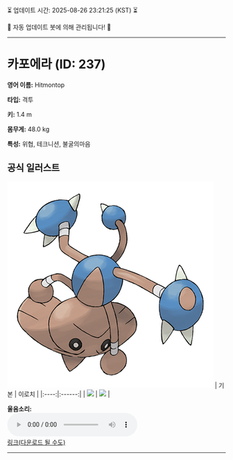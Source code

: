
⏳ 업데이트 시간: 2025-08-26 23:21:25 (KST) ⏳

🤖 자동 업데이트 봇에 의해 관리됩니다! 🤖

---

# 카포에라 (ID: 237)
**영어 이름:** Hitmontop

**타입:** 격투

**키:** 1.4 m

**몸무게:** 48.0 kg

**특성:** 위협, 테크니션, 불굴의마음

## 공식 일러스트
![](https://raw.githubusercontent.com/PokeAPI/sprites/master/sprites/pokemon/other/official-artwork/237.png)
| 기본 | 이로치 |
|:----:|:------:|
| <img src="http://play.pokemonshowdown.com/sprites/ani/hitmontop.gif" width="200"> | <img src="http://play.pokemonshowdown.com/sprites/ani-shiny/hitmontop.gif" width="200"> |

**울음소리:**<br><audio controls src="https://raw.githubusercontent.com/PokeAPI/cries/main/cries/pokemon/latest/237.ogg"></audio><br> [링크(다운로드 될 수도)](https://raw.githubusercontent.com/PokeAPI/cries/main/cries/pokemon/latest/237.ogg)


---
